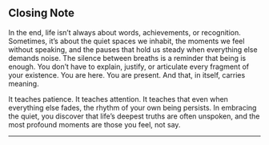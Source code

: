 ## **Closing Note**

In the end, life isn’t always about words, achievements, or recognition. Sometimes, it’s about the quiet spaces we inhabit, the moments we feel without speaking, and the pauses that hold us steady when everything else demands noise. The silence between breaths is a reminder that being is enough. You don’t have to explain, justify, or articulate every fragment of your existence. You are here. You are present. And that, in itself, carries meaning.

It teaches patience. It teaches attention. It teaches that even when everything else fades, the rhythm of your own being persists. In embracing the quiet, you discover that life’s deepest truths are often unspoken, and the most profound moments are those you feel, not say.

---
